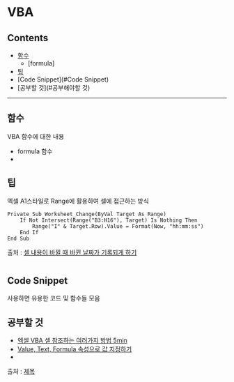 # VBA

## Contents

- [함수](#함수)
  - [formula]
- [팁](#팁)
- [Code Snippet](#Code Snippet)
- [공부할 것](#공부해야할 것)

---



## 함수

VBA 함수에 대한 내용

- formula 함수
- 

 

## 팁

엑셀 A1스타일로 Range에 활용하여 셀에 접근하는 방식

``` VBA
Private Sub Worksheet_Change(ByVal Target As Range)
    If Not Intersect(Range("B3:H16"), Target) Is Nothing Then
        Range("I" & Target.Row).Value = Format(Now, "hh:mm:ss")
    End If
End Sub
```

출처 : [셀 내용이 바뀔 때 바뀐 날짜가 기록되게 하기](https://www.oppadu.com/question/?mod=document&uid=1433)



``` VBA

```



## Code Snippet

사용하면 유용한 코드 및 함수들 모음





## 공부할 것

- [엑셀 VBA 셀 참조하는 여러가지 방법 5min](https://mainia.tistory.com/3168)
- [Value, Text, Formula 속성으로 값 지정하기](https://mainia.tistory.com/1280)
- 



출처 : [제목](링크)